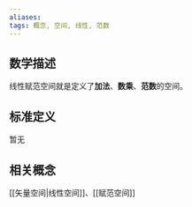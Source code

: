 ```yaml
---
aliases: 
tags: 概念, 空间, 线性, 范数
---
```


数学描述
---
线性赋范空间就是定义了**加法**、**数乘**、**范数**的空间。

标准定义
---
暂无

相关概念
---
[[矢量空间|线性空间]]、[[赋范空间]]
